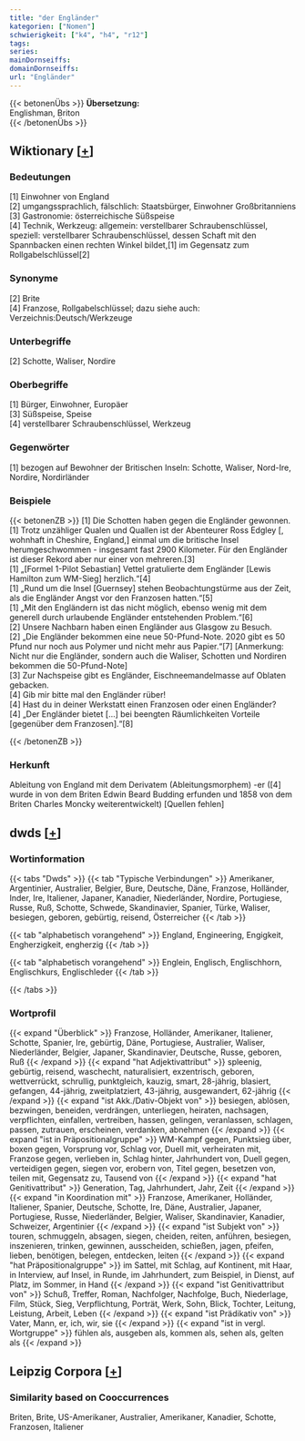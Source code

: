 ```yaml
---
title: "der Engländer"
kategorien: ["Nomen"]
schwierigkeit: ["k4", "h4", "r12"]
tags:
series:
mainDornseiffs:
domainDornseiffs:
url: "Engländer"
---
```


{{< betonenÜbs >}}
**Übersetzung:**  
Englishman, Briton  
{{< /betonenÜbs >}}

## Wiktionary [[+](https://de.wiktionary.org/wiki/Engländer)]

### Bedeutungen
[1] Einwohner von England  
[2] umgangssprachlich, fälschlich: Staatsbürger, Einwohner Großbritanniens  
[3] Gastronomie: österreichische Süßspeise  
[4] Technik, Werkzeug: allgemein: verstellbarer Schraubenschlüssel, speziell: verstellbarer Schraubenschlüssel, dessen Schaft mit den Spannbacken einen rechten Winkel bildet,[1] im Gegensatz zum Rollgabelschlüssel[2]  

### Synonyme
[2] Brite  
[4] Franzose, Rollgabelschlüssel; dazu siehe auch: Verzeichnis:Deutsch/Werkzeuge  

### Unterbegriffe
[2] Schotte, Waliser, Nordire  

### Oberbegriffe
[1] Bürger, Einwohner, Europäer  
[3] Süßspeise, Speise  
[4] verstellbarer Schraubenschlüssel, Werkzeug  

### Gegenwörter
[1] bezogen auf Bewohner der Britischen Inseln: Schotte, Waliser, Nord-Ire, Nordire, Nordirländer  

### Beispiele
{{< betonenZB >}}
[1] Die Schotten haben gegen die Engländer gewonnen.  
[1] Trotz unzähliger Qualen und Quallen ist der Abenteurer Ross Edgley [, wohnhaft in Cheshire, England,] einmal um die britische Insel herumgeschwommen - insgesamt fast 2900 Kilometer. Für den Engländer ist dieser Rekord aber nur einer von mehreren.[3]  
[1] „[Formel 1-Pilot Sebastian] Vettel gratulierte dem Engländer [Lewis Hamilton zum WM-Sieg] herzlich.“[4]  
[1] „Rund um die Insel [Guernsey] stehen Beobachtungstürme aus der Zeit, als die Engländer Angst vor den Franzosen hatten.“[5]  
[1] „Mit den Engländern ist das nicht möglich, ebenso wenig mit dem generell durch urlaubende Engländer entstehenden Problem.“[6]  
[2] Unsere Nachbarn haben einen Engländer aus Glasgow zu Besuch.  
[2] „Die Engländer bekommen eine neue 50-Pfund-Note. 2020 gibt es 50 Pfund nur noch aus Polymer und nicht mehr aus Papier.“[7] [Anmerkung: Nicht nur die Engländer, sondern auch die Waliser, Schotten und Nordiren bekommen die 50-Pfund-Note]  
[3] Zur Nachspeise gibt es Engländer, Eischneemandelmasse auf Oblaten gebacken.  
[4] Gib mir bitte mal den Engländer rüber!  
[4] Hast du in deiner Werkstatt einen Franzosen oder einen Engländer?  
[4] „Der Engländer bietet […] bei beengten Räumlichkeiten Vorteile [gegenüber dem Franzosen].“[8]  

{{< /betonenZB >}}
### Herkunft
Ableitung von England mit dem Derivatem (Ableitungsmorphem) -er ([4] wurde in von dem Briten Edwin Beard Budding erfunden und 1858 von dem Briten Charles Moncky weiterentwickelt) [Quellen fehlen]  



## dwds [[+](https://www.dwds.de/wb/Engländer)]

### Wortinformation
{{< tabs "Dwds" >}}
{{< tab "Typische Verbindungen" >}}
Amerikaner, Argentinier, Australier, Belgier, Bure, Deutsche, Däne, Franzose, Holländer, Inder, Ire, Italiener, Japaner, Kanadier, Niederländer, Nordire, Portugiese, Russe, Ruß, Schotte, Schwede, Skandinavier, Spanier, Türke, Waliser, besiegen, geboren, gebürtig, reisend, Österreicher
{{< /tab >}}

{{< tab "alphabetisch vorangehend" >}}
England, Engineering, Engigkeit, Engherzigkeit, engherzig
{{< /tab >}}

{{< tab "alphabetisch vorangehend" >}}
Englein, Englisch, Englischhorn, Englischkurs, Englischleder
{{< /tab >}}

{{< /tabs >}}

### Wortprofil
{{< expand "Überblick" >}} Franzose, Holländer, Amerikaner, Italiener, Schotte, Spanier, Ire, gebürtig, Däne, Portugiese, Australier, Waliser, Niederländer, Belgier, Japaner, Skandinavier, Deutsche, Russe, geboren, Ruß {{< /expand >}}
{{< expand "hat Adjektivattribut" >}} spleenig, gebürtig, reisend, waschecht, naturalisiert, exzentrisch, geboren, wettverrückt, schrullig, punktgleich, kauzig, smart, 28-jährig, blasiert, gefangen, 44-jährig, zweitplatziert, 43-jährig, ausgewandert, 62-jährig {{< /expand >}}
{{< expand "ist Akk./Dativ-Objekt von" >}} besiegen, ablösen, bezwingen, beneiden, verdrängen, unterliegen, heiraten, nachsagen, verpflichten, einfallen, vertreiben, hassen, gelingen, veranlassen, schlagen, passen, zutrauen, erscheinen, verdanken, abnehmen {{< /expand >}}
{{< expand "ist in Präpositionalgruppe" >}} WM-Kampf gegen, Punktsieg über, boxen gegen, Vorsprung vor, Schlag vor, Duell mit, verheiraten mit, Franzose gegen, verlieben in, Schlag hinter, Jahrhundert von, Duell gegen, verteidigen gegen, siegen vor, erobern von, Titel gegen, besetzen von, teilen mit, Gegensatz zu, Tausend von {{< /expand >}}
{{< expand "hat Genitivattribut" >}} Generation, Tag, Jahrhundert, Jahr, Zeit {{< /expand >}}
{{< expand "in Koordination mit" >}} Franzose, Amerikaner, Holländer, Italiener, Spanier, Deutsche, Schotte, Ire, Däne, Australier, Japaner, Portugiese, Russe, Niederländer, Belgier, Waliser, Skandinavier, Kanadier, Schweizer, Argentinier {{< /expand >}}
{{< expand "ist Subjekt von" >}} touren, schmuggeln, absagen, siegen, cheiden, reiten, anführen, besiegen, inszenieren, trinken, gewinnen, ausscheiden, schießen, jagen, pfeifen, lieben, benötigen, belegen, entdecken, leiten {{< /expand >}}
{{< expand "hat Präpositionalgruppe" >}} im Sattel, mit Schlag, auf Kontinent, mit Haar, in Interview, auf Insel, in Runde, im Jahrhundert, zum Beispiel, in Dienst, auf Platz, im Sommer, in Hand {{< /expand >}}
{{< expand "ist Genitivattribut von" >}} Schuß, Treffer, Roman, Nachfolger, Nachfolge, Buch, Niederlage, Film, Stück, Sieg, Verpflichtung, Porträt, Werk, Sohn, Blick, Tochter, Leitung, Leistung, Arbeit, Leben {{< /expand >}}
{{< expand "ist Prädikativ von" >}} Vater, Mann, er, ich, wir, sie {{< /expand >}}
{{< expand "ist in vergl. Wortgruppe" >}} fühlen als, ausgeben als, kommen als, sehen als, gelten als {{< /expand >}}

## Leipzig Corpora [[+](https://corpora.uni-leipzig.de/en/res?word=Engländer&corpusId=deu_newscrawl-public_2018)]


### Similarity based on Cooccurrences
Briten, Brite, US-Amerikaner, Australier, Amerikaner, Kanadier, Schotte, Franzosen, Italiener

